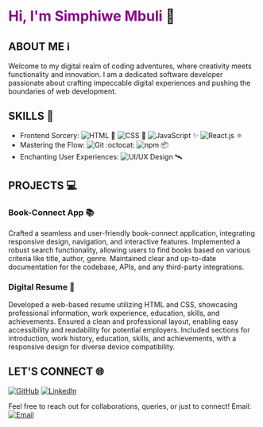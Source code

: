 # <span style="color:#880088">Hi, I'm Simphiwe Mbuli</span> 👋


## ABOUT ME ℹ️
Welcome to my digital realm of coding adventures, where creativity meets functionality and innovation. I am a dedicated software developer passionate about crafting impeccable digital experiences and pushing the boundaries of web development.



## SKILLS 💪
- Frontend Sorcery: 
  ![HTML](https://img.shields.io/badge/-HTML-orange) :diamond_shape_with_a_dot_inside:
  ![CSS](https://img.shields.io/badge/-CSS-blue) :art:
  ![JavaScript](https://img.shields.io/badge/-JavaScript-yellow) :sparkles:
  ![React.js](https://img.shields.io/badge/-React.js-61DAFB) :atom_symbol:
- Mastering the Flow: 
  ![Git](https://img.shields.io/badge/-Git-black) :octocat:
  ![npm](https://img.shields.io/badge/-npm-red) :package:
- Enchanting User Experiences: 
  ![UI/UX Design](https://img.shields.io/badge/-UI%2FUX%20Design-lightgrey) :artificial_satellite:

  

## PROJECTS 💻

### Book-Connect App 📚
Crafted a seamless and user-friendly book-connect application, integrating responsive design, navigation, and interactive features. Implemented a robust search functionality, allowing users to find books based on various criteria like title, author, genre. Maintained clear and up-to-date documentation for the codebase, APIs, and any third-party integrations.

### Digital Resume 📃
Developed a web-based resume utilizing HTML and CSS, showcasing professional information, work experience, education, skills, and achievements. Ensured a clean and professional layout, enabling easy accessibility and readability for potential employers. Included sections for introduction, work history, education, skills, and achievements, with a responsive design for diverse device compatibility.



## LET'S CONNECT 🌐
[![GitHub](https://img.shields.io/badge/-GitHub-black?style=flat&logo=github)](https://github.com/Simphiwe06) [![LinkedIn](https://img.shields.io/badge/-LinkedIn-blue?style=flat&logo=linkedin)](https://www.linkedin.com/in/simphiwe-mbuli-5004aa246)


Feel free to reach out for collaborations, queries, or just to connect! 
Email: [![Email](https://img.shields.io/badge/-Email-red)](mailto:simphiwembuli06@gmail.com)


